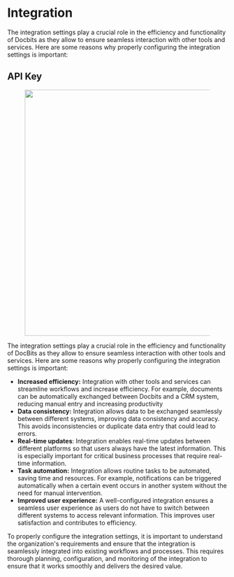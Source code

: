 # Integration

The integration settings play a crucial role in the efficiency and functionality of Docbits as they allow to ensure seamless interaction with other tools and services. Here are some reasons why properly configuring the integration settings is important:

## API Key

<figure><img src="https://lh7-us.googleusercontent.com/lFBSwUxiK35KkhYh46gw35BsD10rvHK6_1_Tnf449-jd2WJleDhxPzHpUmNdbP1mst5TkLBpGj5iJyiR_Dxpbta6S9p4Rb3FWj7RIc628Kw-RgqpVvLDYggagjuFI1DdLfOJqkTWHBE0JLQRolTWvOc" alt="" width="563"><figcaption></figcaption></figure>

The integration settings play a crucial role in the efficiency and functionality of DocBits as they allow to ensure seamless interaction with other tools and services. Here are some reasons why properly configuring the integration settings is important:

* **Increased efficiency:** Integration with other tools and services can streamline workflows and increase efficiency. For example, documents can be automatically exchanged between Docbits and a CRM system, reducing manual entry and increasing productivity
* **Data consistency:** Integration allows data to be exchanged seamlessly between different systems, improving data consistency and accuracy. This avoids inconsistencies or duplicate data entry that could lead to errors.
* **Real-time updates**: Integration enables real-time updates between different platforms so that users always have the latest information. This is especially important for critical business processes that require real-time information.
* **Task automation:** Integration allows routine tasks to be automated, saving time and resources. For example, notifications can be triggered automatically when a certain event occurs in another system without the need for manual intervention.
* **Improved user experience:** A well-configured integration ensures a seamless user experience as users do not have to switch between different systems to access relevant information. This improves user satisfaction and contributes to efficiency.

To properly configure the integration settings, it is important to understand the organization's requirements and ensure that the integration is seamlessly integrated into existing workflows and processes. This requires thorough planning, configuration, and monitoring of the integration to ensure that it works smoothly and delivers the desired value.




